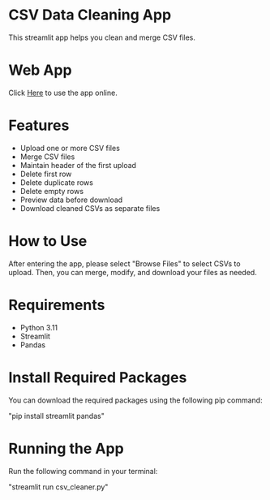 # CSV Data Cleaning App

This streamlit app helps you clean and merge CSV files.

# Web App
Click [Here](https://tklustner-csv-cleaner-csv-cleaner-0kafxb.streamlit.app "Here") to use the app online.

# Features

- Upload one or more CSV files
- Merge CSV files
- Maintain header of the first upload
- Delete first row 
- Delete duplicate rows
- Delete empty rows
- Preview data before download
- Download cleaned CSVs as separate files

# How to Use

After entering the app, please select "Browse Files" to select CSVs to upload. Then, you can merge, modify, and download your files as needed.

# Requirements

- Python 3.11
- Streamlit
- Pandas

# Install Required Packages

You can download the required packages using the following pip command:

"pip install streamlit pandas"

# Running the App

Run the following command in your terminal:

"streamlit run csv_cleaner.py"
